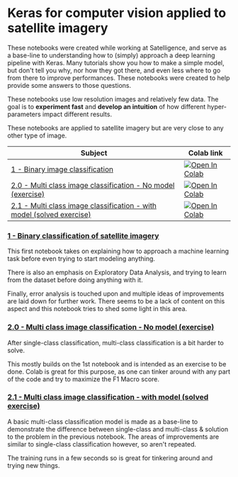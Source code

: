 # Keras for computer vision applied to satellite imagery

These notebooks were created while working at Satelligence, and serve as a base-line to understanding how to (simply) approach a deep learning pipeline with Keras. Many tutorials show you how to make a simple model, but don't tell you why, nor how they got there, and even less where to go from there to improve performances. These notebooks were created to help provide some answers to those questions.

These notebooks use low resolution images and relatively few data. The goal is to **experiment fast** and **develop an intuition** of how different hyper-parameters impact different results.

These notebooks are applied to satellite imagery but are very close to any other type of image.

| Subject | Colab link |
| - | - |
| [1 - Binary image classification](#binary_classification) | [![Open In Colab](https://colab.research.google.com/assets/colab-badge.svg)](https://colab.research.google.com/drive/1UZPPJCY6IlRfRshz5Yk9i_6F0NhZJAu1?authuser=1#scrollTo=Qpn-35QvhUjE)|
| [2.0 - Multi class image classification - No model (exercise)](#Multi_class_no_model) | [![Open In Colab](https://colab.research.google.com/assets/colab-badge.svg)](https://colab.research.google.com/drive/1c6vf1ayRoBmP7yGb5riaHgEgZoEEdv1F#scrollTo=y-baEFP-hJwA)|
| [2.1 - Multi class image classification - with model (solved exercise)](#Multi_class_solved) | [![Open In Colab](https://colab.research.google.com/assets/colab-badge.svg)](https://colab.research.google.com/drive/1XDiepi_LFstf7emb9Y6qudteXDfT0fgs#scrollTo=6NikHVyrmmUt) |

### [1 - Binary classification of satellite imagery](#binary_classification)

This first notebook takes on explaining how to approach a machine learning task before even trying to start modeling anything.

There is also an emphasis on Exploratory Data Analysis, and trying to learn from the dataset before doing anything with it.

Finally, error analysis is touched upon and multiple ideas of improvements are laid down for further work. There seems to be a lack of content on this aspect and this notebook tries to shed some light in this area.

### [2.0 - Multi class image classification - No model (exercise)](#Multi_class_no_model)

After single-class classification, multi-class classification is a bit harder to solve.

This mostly builds on the 1st notebook and is intended as an exercise to be done. Colab is great for this purpose, as one can tinker around with any part of the code and try to maximize the F1 Macro score.

### [2.1 - Multi class image classification - with model (solved exercise)](#Multi_class_solved)

A basic multi-class classification model is made as a base-line to demonstrate the difference between single-class and multi-class & solution to the problem in the previous notebook. The areas of improvements are similar to single-class classification however, so aren't repeated.

The training runs in a few seconds so is great for tinkering around and trying new things.
